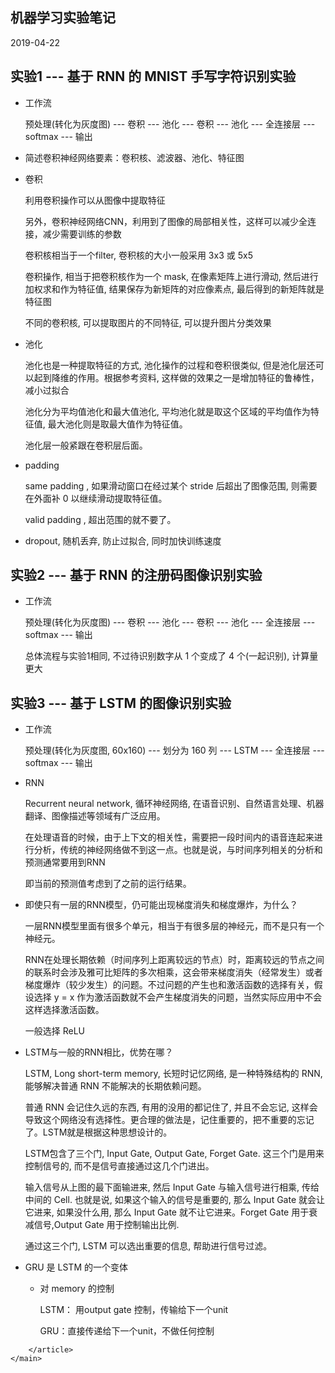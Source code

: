 <!DOCTYPE html>
<html>
<head>
	<title>机器学习开发日志</title>
	<meta charset="utf-8">
	<meta name="viewport" content="width=device-width, initial-scale=1">
	<link rel="stylesheet" href="/static/blog/post/post_template.css">
</head>

<body>
	<main class="container my_padding">
		<article class="markdown-body entry-content p-3 p-md-6">

<h1>机器学习实验笔记</h1>
<p>2019-04-22</p>
<h2>实验1 --- 基于 RNN 的 MNIST 手写字符识别实验</h2>
<ul>
<li>
<p>工作流</p>
<p>预处理(转化为灰度图) --- 卷积 --- 池化 --- 卷积 --- 池化 --- 全连接层 --- softmax --- 输出</p>
</li>
<li>
<p>简述卷积神经网络要素：卷积核、滤波器、池化、特征图</p>
</li>
<li>
<p>卷积</p>
<p>利用卷积操作可以从图像中提取特征</p>
<p>另外，卷积神经网络CNN，利用到了图像的局部相关性，这样可以减少全连接，减少需要训练的参数</p>
<p>卷积核相当于一个filter, 卷积核的大小一般采用 3x3 或 5x5</p>
<p>卷积操作, 相当于把卷积核作为一个 mask, 在像素矩阵上进行滑动, 然后进行加权求和作为特征值, 结果保存为新矩阵的对应像素点, 最后得到的新矩阵就是特征图</p>
<p>不同的卷积核, 可以提取图片的不同特征, 可以提升图片分类效果</p>
</li>
<li>
<p>池化</p>
<p>池化也是一种提取特征的方式, 池化操作的过程和卷积很类似, 但是池化层还可以起到降维的作用。根据参考资料, 这样做的效果之一是增加特征的鲁棒性，减小过拟合</p>
<p>池化分为平均值池化和最大值池化, 平均池化就是取这个区域的平均值作为特征值, 最大池化则是取最大值作为特征值。</p>
<p>池化层一般紧跟在卷积层后面。</p>
</li>
<li>
<p>padding</p>
<p>same padding , 如果滑动窗口在经过某个 stride 后超出了图像范围, 则需要在外面补 0 以继续滑动提取特征值。</p>
<p>valid padding , 超出范围的就不要了。</p>
</li>
<li>
<p>dropout, 随机丢弃, 防止过拟合, 同时加快训练速度</p>
</li>
</ul>
<h2>实验2 --- 基于 RNN 的注册码图像识别实验</h2>
<ul>
<li>
<p>工作流</p>
<p>预处理(转化为灰度图) --- 卷积 --- 池化 --- 卷积 --- 池化 --- 全连接层 --- softmax --- 输出</p>
<p>总体流程与实验1相同, 不过待识别数字从 1 个变成了 4 个(一起识别), 计算量更大</p>
</li>
</ul>
<h2>实验3 --- 基于 LSTM 的图像识别实验</h2>
<ul>
<li>
<p>工作流</p>
<p>预处理(转化为灰度图, 60x160) --- 划分为 160 列 --- LSTM --- 全连接层 --- softmax --- 输出</p>
</li>
<li>
<p>RNN</p>
<p>Recurrent neural network, 循环神经网络, 在语音识别、自然语言处理、机器翻译、图像描述等领域有广泛应用。</p>
<p>在处理语音的时候，由于上下文的相关性，需要把一段时间内的语音连起来进行分析，传统的神经网络做不到这一点。也就是说，与时间序列相关的分析和预测通常要用到RNN</p>
<p>即当前的预测值考虑到了之前的运行结果。</p>
</li>
<li>
<p>即使只有一层的RNN模型，仍可能出现梯度消失和梯度爆炸，为什么？</p>
<p>一层RNN模型里面有很多个单元，相当于有很多层的神经元，而不是只有一个神经元。</p>
<p>RNN在处理长期依赖（时间序列上距离较远的节点）时，距离较远的节点之间的联系时会涉及雅可比矩阵的多次相乘，这会带来梯度消失（经常发生）或者梯度爆炸（较少发生）的问题。不过问题的产生也和激活函数的选择有关，假设选择 y = x 作为激活函数就不会产生梯度消失的问题，当然实际应用中不会这样选择激活函数。</p>
<p>一般选择 ReLU</p>
</li>
<li>
<p>LSTM与一般的RNN相比，优势在哪？</p>
<p>LSTM, Long short-term memory, 长短时记忆网络, 是一种特殊结构的 RNN, 能够解决普通 RNN 不能解决的长期依赖问题。</p>
<p>普通 RNN 会记住久远的东西, 有用的没用的都记住了, 并且不会忘记, 这样会导致这个网络没有选择性。更合理的做法是，记住重要的，把不重要的忘记了。LSTM就是根据这种思想设计的。</p>
<p>LSTM包含了三个门, Input Gate, Output Gate, Forget Gate. 这三个门是用来控制信号的, 而不是信号直接通过这几个门进出。</p>
<p>输入信号从上图的最下面输进来, 然后 Input Gate 与输入信号进行相乘, 传给中间的 Cell. 也就是说, 如果这个输入的信号是重要的, 那么 Input Gate 就会让它进来, 如果没什么用, 那么 Input Gate 就不让它进来。Forget Gate 用于衰减信号,Output Gate 用于控制输出比例.</p>
<p>通过这三个门, LSTM 可以选出重要的信息, 帮助进行信号过滤。</p>
</li>
<li>
<p>GRU 是 LSTM 的一个变体</p>
<ul>
<li>
<p>对 memory 的控制</p>
<p>LSTM： 用output gate 控制，传输给下一个unit</p>
<p>GRU：直接传递给下一个unit，不做任何控制</p>
</li>
</ul>
</li>
</ul>

		</article>
	</main>
</body>

<section class="row justify-content-end">
	<div class="col-1 text-right">
		<button type="button" id="go-to-top" class="btn btn-sm btn-outline-primary" onclick="goToTop()" style="display: none; position: fixed; bottom: 80px; right: 16px;">↑</button>
	</div>
</section>

<script type="text/javascript">
// When the user scrolls down 20px from the top of the document, show the button
window.onscroll = function(){
	if (document.body.scrollTop > 100 || document.documentElement.scrollTop > 100) {
		document.getElementById("go-to-top").style.display = "block";
	} else {
		document.getElementById("go-to-top").style.display = "none";
	}
};

// https://www.w3schools.com/tags/ev_onclick.asp
// http://www.w3school.com.cn/jsref/met_win_setinterval.asp
function goToTop(){
	let t = setInterval( function(){
		if( document.documentElement.scrollTop <= 0 ){
			clearInterval(t);
		}else{
			document.documentElement.scrollTop -= 40;
		}
	}, 20);
};
</script>

</html>